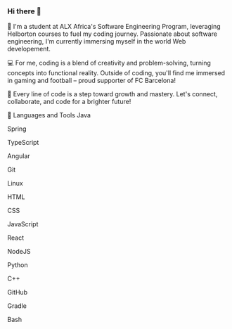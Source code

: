 ### Hi there 👋
👋  I'm a student at ALX Africa's Software Engineering Program, leveraging Helborton courses to fuel my coding journey. Passionate about software engineering, I'm currently immersing myself in the world Web developement.

💻 For me, coding is a blend of creativity and problem-solving, turning concepts into functional reality. Outside of coding, you'll find me immersed in gaming and football – proud supporter of FC Barcelona!

🚀 Every line of code is a step toward growth and mastery. Let's connect, collaborate, and code for a brighter future!

🧰 Languages and Tools
Java

Spring

TypeScript

Angular

Git

Linux

HTML

CSS

JavaScript

React

NodeJS

Python

C++

GitHub

Gradle

Bash

<!--
**Sabir222/Sabir222** is a ✨ _special_ ✨ repository because its `README.md` (this file) appears on your GitHub profile.

Here are some ideas to get you started:

- 🔭 I’m currently working on ...
- 🌱 I’m currently learning ...
- 👯 I’m looking to collaborate on ...
- 🤔 I’m looking for help with ...
- 💬 Ask me about ...
- 📫 How to reach me: ...
- 😄 Pronouns: ...
- ⚡ Fun fact: ...
-->
